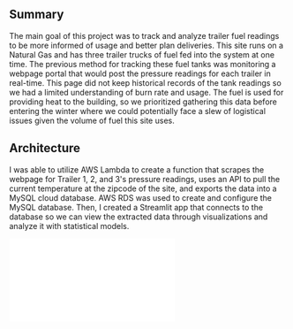 ## Summary
The main goal of this project was to track and analyze trailer fuel readings to be more informed of usage and better plan deliveries. This site runs on a Natural Gas and has three trailer trucks of fuel fed into the system at one time. The previous method for tracking these fuel tanks was monitoring a webpage portal that would post the pressure readings for each trailer in real-time. This page did not keep historical records of the tank readings so we had a limited understanding of burn rate and usage. The fuel is used for providing heat to the building, so we prioritized gathering this data before entering the winter where we could potentially face a slew of logistical issues given the volume of fuel this site uses. 

## Architecture
I was able to utilize AWS Lambda to create a function that scrapes the webpage for Trailer 1, 2, and 3's pressure readings, uses an API to pull the current temperature at the zipcode of the site, and exports the data into a MySQL cloud database. AWS RDS was used to create and configure the MySQL database. Then, I created a Streamlit app that connects to the database so we can view the extracted data through visualizations and analyze it with statistical models.

![Cloud Solution Architecture](assets/Cloud_Solution.pdf)
